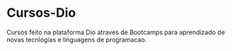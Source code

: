 # Cursos-Dio
Cursos feito na plataforma Dio atraves de Bootcamps para aprendizado
de novas tecnlogias e linguagens de programacao.
